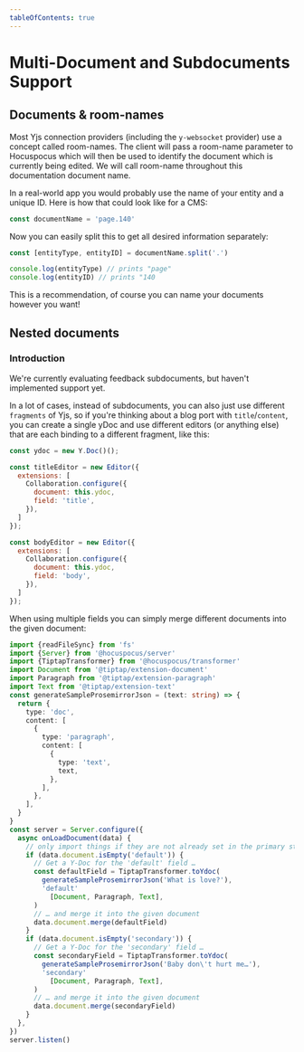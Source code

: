```yaml
---
tableOfContents: true
---
```


# Multi-Document and Subdocuments Support

## Documents & room-names

Most Yjs connection providers (including the `y-websocket` provider) use a concept called
room-names. The client will pass a room-name parameter to Hocuspocus which will then be used to
identify the document which is currently being edited. We will call room-name throughout this
documentation document name.

In a real-world app you would probably use the name of your entity and a unique ID. Here is how that
could look like for a CMS:

```js
const documentName = 'page.140'
```

Now you can easily split this to get all desired information separately:

```js
const [entityType, entityID] = documentName.split('.')

console.log(entityType) // prints "page"
console.log(entityID) // prints "140
```

This is a recommendation, of course you can name your documents however you want!

## Nested documents

### Introduction

We're currently evaluating feedback subdocuments, but haven't implemented support yet.

In a lot of cases, instead of subdocuments, you can also just use different `fragments` of Yjs, so
if you're thinking about a blog port with `title`/`content`, you can create a single yDoc and use
different editors (or anything else) that are each binding to a different fragment, like this:

```js
const ydoc = new Y.Doc()();

const titleEditor = new Editor({
  extensions: [
    Collaboration.configure({
      document: this.ydoc,
      field: 'title',
    }),
  ]
});

const bodyEditor = new Editor({
  extensions: [
    Collaboration.configure({
      document: this.ydoc,
      field: 'body',
    }),
  ]
});
```
When using multiple fields you can simply merge different documents into the given document:
		
```ts
import {readFileSync} from 'fs'
import {Server} from '@hocuspocus/server'
import {TiptapTransformer} from '@hocuspocus/transformer'
import Document from '@tiptap/extension-document'
import Paragraph from '@tiptap/extension-paragraph'
import Text from '@tiptap/extension-text'
const generateSampleProsemirrorJson = (text: string) => {
  return {
    type: 'doc',
    content: [
      {
        type: 'paragraph',
        content: [
          {
            type: 'text',
            text,
          },
        ],
      },
    ],
  }
}
const server = Server.configure({
  async onLoadDocument(data) {
    // only import things if they are not already set in the primary storage
    if (data.document.isEmpty('default')) {
      // Get a Y-Doc for the 'default' field …
      const defaultField = TiptapTransformer.toYdoc(
        generateSampleProsemirrorJson('What is love?'),
        'default'
          [Document, Paragraph, Text],
      )
      // … and merge it into the given document
      data.document.merge(defaultField)
    }
    if (data.document.isEmpty('secondary')) {
      // Get a Y-Doc for the 'secondary' field …
      const secondaryField = TiptapTransformer.toYdoc(
        generateSampleProsemirrorJson('Baby don\'t hurt me…'),
        'secondary'
          [Document, Paragraph, Text],
      )
      // … and merge it into the given document
      data.document.merge(secondaryField)
    }
  },
})
server.listen()
```
